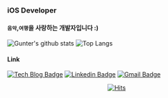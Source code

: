 ### iOS Developer
#### `음악`,`여행`을 사랑하는 개발자입니다 :)

![Gunter's github stats](https://github-readme-stats.vercel.app/api?username=kwontaewan&show_icons=true)
![Top Langs](https://github-readme-stats.vercel.app/api/top-langs/?username=kwontaewan&layout=compact)

#### Link
[![Tech Blog Badge](http://img.shields.io/badge/-Resume%20-black?style=flat-square&logo=github&link=http://gunterkwon.info/)](http://gunterkwon.info/) 
[![Linkedin Badge](https://img.shields.io/badge/-LinkedIn-blue?style=flat-square&logo=Linkedin&logoColor=white&link=https://www.linkedin.com/in/tae-wan-kwon-a3a792145/)](https://www.linkedin.com/in/tae-wan-kwon-a3a792145/) 
[![Gmail Badge](https://img.shields.io/badge/-Mail-d14836?style=flat-square&logo=Gmail&logoColor=white&link=mailto:gunter92@icloud.com)](mailto:gunter92@icloud.com)


<div align=center>

[![Hits](https://hits.seeyoufarm.com/api/count/incr/badge.svg?url=https%3A%2F%2Fgithub.com%2Fzzsza)](https://hits.seeyoufarm.com) 

</div>


<!--
**kwontaewan/kwontaewan** is a ✨ _special_ ✨ repository because its `README.md` (this file) appears on your GitHub profile.

Here are some ideas to get you started:

- 🔭 I’m currently working on ...
- 🌱 I’m currently learning ...
- 👯 I’m looking to collaborate on ...
- 🤔 I’m looking for help with ...
- 💬 Ask me about ...
- 📫 How to reach me: ...
- 😄 Pronouns: ...
- ⚡ Fun fact: ...
-->
